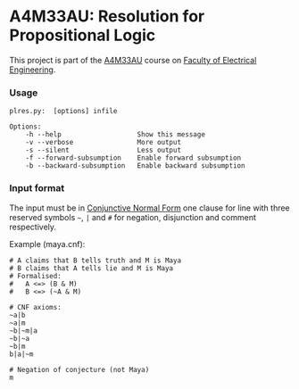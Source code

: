 # A4M33AU: Resolution for Propositional Logic
This project is part of the [A4M33AU][a4m33au] course on [Faculty of Electrical Engineering][fee].

### Usage

    plres.py:  [options] infile

    Options:
        -h --help                   Show this message
        -v --verbose                More output
        -s --silent                 Less output
        -f --forward-subsumption    Enable forward subsumption
        -b --backward-subsumption   Enable backward subsumption

### Input format
The input must be in [Conjunctive Normal Form][cnf] one clause for line with three reserved symbols `~`, `|` and `#` for negation, disjunction and comment respectively.

Example (maya.cnf):

    # A claims that B tells truth and M is Maya
    # B claims that A tells lie and M is Maya
    # Formalised:
    #   A <=> (B & M)
    #   B <=> (~A & M)

    # CNF axioms:
    ~a|b
    ~a|m
    ~b|~m|a
    ~b|~a
    ~b|m
    b|a|~m

    # Negation of conjecture (not Maya)
    m




[fee]: http://www.fel.cvut.cz
[a4m33au]: https://cw.felk.cvut.cz/doku.php/courses/a4m33au/
[cnf]: http://en.wikipedia.org/wiki/Conjunctive_normal_form